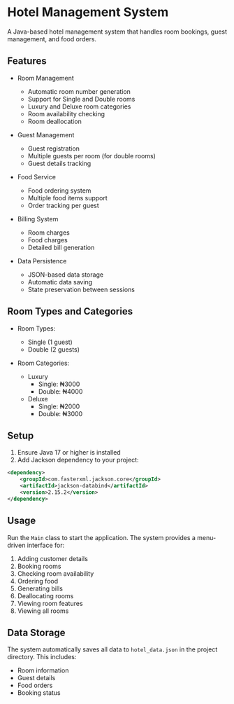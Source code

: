 # Hotel Management System

A Java-based hotel management system that handles room bookings, guest management, and food orders.

## Features

- Room Management

  - Automatic room number generation
  - Support for Single and Double rooms
  - Luxury and Deluxe room categories
  - Room availability checking
  - Room deallocation

- Guest Management

  - Guest registration
  - Multiple guests per room (for double rooms)
  - Guest details tracking

- Food Service

  - Food ordering system
  - Multiple food items support
  - Order tracking per guest

- Billing System

  - Room charges
  - Food charges
  - Detailed bill generation

- Data Persistence
  - JSON-based data storage
  - Automatic data saving
  - State preservation between sessions

## Room Types and Categories

- Room Types:

  - Single (1 guest)
  - Double (2 guests)

- Room Categories:
  - Luxury
    - Single: ₦3000
    - Double: ₦4000
  - Deluxe
    - Single: ₦2000
    - Double: ₦3000

## Setup

1. Ensure Java 17 or higher is installed
2. Add Jackson dependency to your project:

```xml
<dependency>
    <groupId>com.fasterxml.jackson.core</groupId>
    <artifactId>jackson-databind</artifactId>
    <version>2.15.2</version>
</dependency>
```

## Usage

Run the `Main` class to start the application. The system provides a menu-driven interface for:

1. Adding customer details
2. Booking rooms
3. Checking room availability
4. Ordering food
5. Generating bills
6. Deallocating rooms
7. Viewing room features
8. Viewing all rooms

## Data Storage

The system automatically saves all data to `hotel_data.json` in the project directory. This includes:

- Room information
- Guest details
- Food orders
- Booking status
